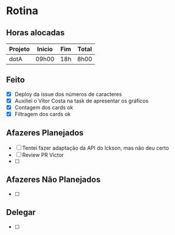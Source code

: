 # Rotina

## Horas alocadas

Projeto | Inicio | Fim | Total
--------|-------|-------|------
dotA    | 09h00 | 18h | 8h00

## Feito

- [x] Deploy da issue dos números de caracteres
- [x] Auxiliei o Vitor Costa na task de apresentar os gráficos
- [x] Contagem dos cards ok
- [x] Filtragem dos cards ok

## Afazeres Planejados

- [ ] Tentei fazer adaptação da API do Ickson, mas não deu certo 
- [ ] Review PR Victor
- [ ] 

## Afazeres Não Planejados

- [ ] 

## Delegar

- [ ] 

<!--stackedit_data:
eyJoaXN0b3J5IjpbLTEyNzIwODY5MywtNjk2MDA2OTAyLC00Nj
Y0MjM0NDMsMjA5NTY3MDI4OSwxMjc1Nzk2NjgsMjcxODEwMTk3
LDEzMDY0ODEyNzEsLTEyODkzOTA0NDcsMTg2NDA0NTY5NiwtMz
QzOTAwNDAwLDEyOTQyNjQyNjQsLTEzODk5MTIwODUsLTEzNDIy
MDUwODksLTgwNTM4OTIxNSwxMTA2Nzk2OTMxLDc4MTE0OTMyLC
0xMTcwMjA4ODEzLC0xOTg4NzU5NTE0LDkwMzczNzU1OCwtODMx
NjQwMjYxXX0=
-->